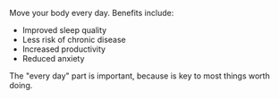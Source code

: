 ---
---

Move your body every day. Benefits include:

- Improved sleep quality
- Less risk of chronic disease
- Increased productivity
- Reduced anxiety

The "every day" part is important, because  is key to most things worth doing.